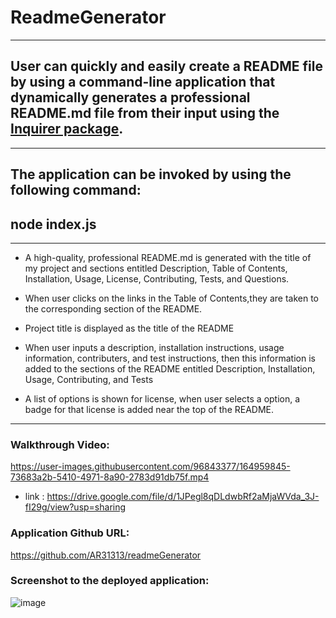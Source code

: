 # ReadmeGenerator

---

## User can quickly and easily create a README file by using a command-line application that dynamically generates a professional README.md file from their input using the [Inquirer package](https://www.npmjs.com/package/inquirer).

---

## The application can be invoked by using the following command:

## node index.js

---

- A high-quality, professional README.md is generated with the title of my project and sections entitled Description, Table of Contents, Installation, Usage, License, Contributing, Tests, and Questions.
- When user clicks on the links in the Table of Contents,they are taken to the corresponding section of the README.

- Project title is displayed as the title of the README
- When user inputs a description, installation instructions, usage information, contributers, and test instructions, then this information is added to the sections of the README entitled Description, Installation, Usage, Contributing, and Tests
- A list of options is shown for license, when user selects a option, a badge for that license is added near the top of the README.

---

### Walkthrough Video:


https://user-images.githubusercontent.com/96843377/164959845-73683a2b-5410-4971-8a90-2783d91db75f.mp4


- link :
 https://drive.google.com/file/d/1JPegl8qDLdwbRf2aMjaWVda_3J-fI29g/view?usp=sharing


### Application Github URL:
https://github.com/AR31313/readmeGenerator

### Screenshot to the deployed application:
![image](https://user-images.githubusercontent.com/96843377/164959890-e84a58f3-6485-4ce9-ab48-96d4ccc4efec.png)

